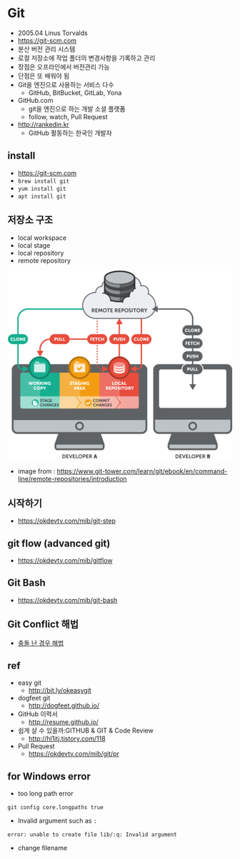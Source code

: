 # Git
* 2005.04 Linus Torvalds
* https://git-scm.com
* 분산 버전 관리 시스템
* 로컬 저장소에 작업 폴더의 변경사항을 기록하고 관리
* 장점은 오프라인에서 버전관리 가능
* 단점은 또 배워야 됨
* Git을 엔진으로 사용하는 서비스 다수
  * GitHub, BitBucket, GitLab, Yona
* GitHub.com
  * git을 엔진으로 하는 개발 소셜 플랫폼
  * follow, watch, Pull Request
* http://rankedin.kr
  * GitHub 활동하는 한국인 개발자

## install
* https://git-scm.com
* `brew install git`
* `yum install git`
* `apt install git`

## 저장소 구조
* local workspace
* local stage
* local repository
* remote repository

<img src="images/basic-remote-workflow.png" alt="git repository" class="img"/>

* image from : https://www.git-tower.com/learn/git/ebook/en/command-line/remote-repositories/introduction

## 시작하기
* https://okdevtv.com/mib/git-step

## git flow (advanced git)
* https://okdevtv.com/mib/gitflow

## Git Bash
* https://okdevtv.com/mib/git-bash

## Git Conflict 해법
* [충돌 난 경우 해법](/mib/git/conflict)

## ref
* easy git
  * http://bit.ly/okeasygit
* dogfeet git
  * http://dogfeet.github.io/
* GitHub 이력서
  * http://resume.github.io/
* 쉽게 살 수 있을까:GITHUB & GIT & Code Review
  * http://hl1itj.tistory.com/118
* Pull Request
  * https://okdevtv.com/mib/git/pr

## for Windows error
* too long path error

```
git config core.longpaths true
```

* Invalid argument such as `:`

```
error: unable to create file lib/:q: Invalid argument
```
  * change filename
